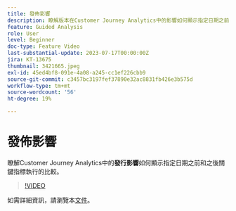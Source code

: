 ```yaml
---
title: 發佈影響
description: 瞭解版本在Customer Journey Analytics中的影響如何顯示指定日期之前和之後所執行關鍵指標的比較。
feature: Guided Analysis
role: User
level: Beginner
doc-type: Feature Video
last-substantial-update: 2023-07-17T00:00:00Z
jira: KT-13675
thumbnail: 3421665.jpeg
exl-id: 45ed4bf8-091e-4a08-a245-cc1ef226cbb9
source-git-commit: c3457bc3197fef37890e32ac8831fb426e3b575d
workflow-type: tm+mt
source-wordcount: '56'
ht-degree: 19%

---
```


# 發佈影響

瞭解Customer Journey Analytics中的&#x200B;**發行影響**&#x200B;如何顯示指定日期之前和之後關鍵指標執行的比較。

>[!VIDEO](https://video.tv.adobe.com/v/3421665/?learn=on)

如需詳細資訊，請瀏覽本[文件](https://experienceleague.adobe.com/docs/analytics-platform/using/guided-analysis/impact/release.html)。
